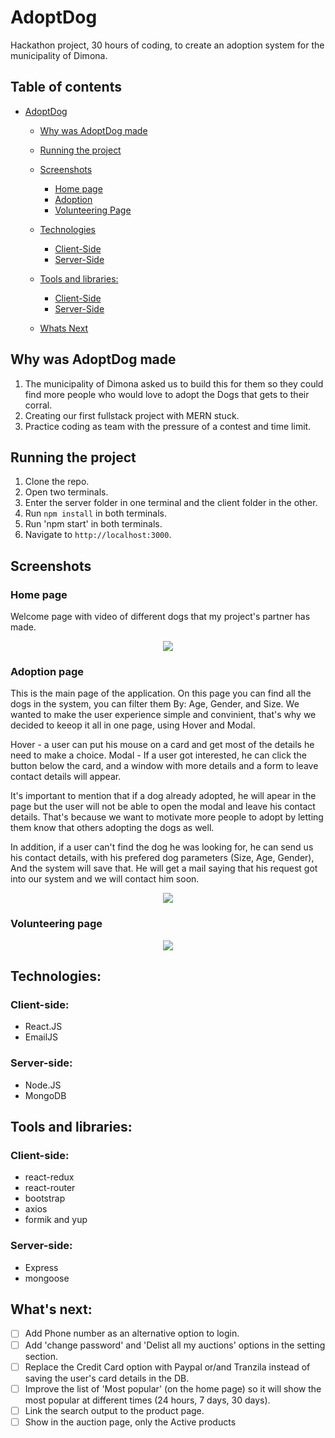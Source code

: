 # AdoptDog
Hackathon project, 30 hours of coding, to create an adoption system for the municipality of Dimona. 

## Table of contents 
- [AdoptDog](#adoptdog)
  - [Why was AdoptDog made](#why-was-adoptdog-made)
  - [Running the project](#running-the-project)
  - [Screenshots](#screenshots)
    + [Home page](#home-page)
    + [Adoption](#adoption-page)
    + [Volunteering Page](#volunteering-page)

  - [Technologies](#technologies)
    + [Client-Side](#client-side)
    + [Server-Side](#server-side)
  - [Tools and libraries:](#tools-and-libraries)
    + [Client-Side](#client-side)
    + [Server-Side](#server-side)
  - [Whats Next](#whats-next)
  
## Why was AdoptDog made

1. The municipality of Dimona asked us to build this for them so they could find more people who would love to adopt the Dogs that gets to their corral.
2. Creating our first fullstack project with MERN stuck.
3. Practice coding as team with the pressure of a contest and time limit.

## Running the project

1. Clone the repo.
2. Open two terminals.
3. Enter the server folder in one terminal and the client folder in the other.
4. Run `npm install` in both terminals.
4. Run 'npm start' in both terminals.
5. Navigate to `http://localhost:3000`.

## Screenshots

### Home page
Welcome page with video of different dogs that my project's partner has made.

<p align="center"><img src="https://res.cloudinary.com/diggwedxe/image/upload/v1666362429/Screenshots/Adoption%20site/homedog_jxr95g.jpg"/></p>


### Adoption page

This is the main page of the application. On this page you can find all the dogs in the system, you can filter them By: Age, Gender, and Size. 
We wanted to make the user experience simple and convinient, that's why we decided to keeop it all in one page, using Hover and Modal.

Hover - a user can put his mouse on a card and get most of the details he need to make a choice. 
Modal - If a user got interested, he can click the button below the card, and a window with more details and a form to leave contact details will appear.

It's important to mention that if a dog already adopted, he will apear in the page but the user will not be able to open the modal and leave his contact details. 
That's because we want to motivate more people to adopt by letting them know that others adopting the dogs as well. 

In addition, if a user can't find the dog he was looking for, he can send us his contact details, with his prefered dog parameters (Size, Age, Gender), And the system will save that. He will get a mail saying that his request got into our system and we will contact him soon.

<p align="center"><img src="https://res.cloudinary.com/diggwedxe/image/upload/v1666362116/Screenshots/Adoption%20site/adoption_by5iz2.jpg"/></p>

### Volunteering page

<p align="center"><img src="https://res.cloudinary.com/diggwedxe/image/upload/v1666362171/Screenshots/Adoption%20site/voulenteer_jkogyi.jpg"/></p>


## Technologies:

### Client-side:
* React.JS
* EmailJS

### Server-side:
* Node.JS
* MongoDB

## Tools and libraries:

### Client-side:
  * react-redux
  * react-router
  * bootstrap
  * axios
  * formik and yup

### Server-side:
  * Express
  * mongoose

## What's next:
- [ ] Add Phone number as an alternative option to login.
- [ ] Add 'change password' and 'Delist all my auctions' options in the setting section. 
- [ ] Replace the Credit Card option with Paypal or/and Tranzila instead of saving the user's card details in the DB. 
- [ ] Improve the list of 'Most popular' (on the home page) so it will show the most popular at different times (24 hours, 7 days, 30 days).
- [ ] Link the search output to the product page.
- [ ] Show in the auction page, only the Active products
